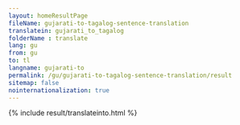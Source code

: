 ```yaml
---
layout: homeResultPage
fileName: gujarati-to-tagalog-sentence-translation
translatein: gujarati_to_tagalog
folderName : translate
lang: gu
from: gu
to: tl
langname: gujarati-to
permalink: /gu/gujarati-to-tagalog-sentence-translation/result
sitemap: false
nointernationalization: true
---
```

{% include result/translateinto.html %}

<script src="/js/result/translation.js" data-foldername="{{page.folderName}}" data-lang="{{page.lang}}"></script>

